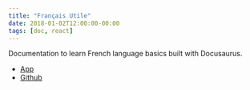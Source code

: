 ```yaml
---
title: "Français Utile"
date: 2018-01-02T12:00:00-00:00
tags: [doc, react]
---
```


Documentation to learn French language basics built with Docusaurus.

- <a href="https://francais-utile.netlify.app/" target="_blank" rel="noopener">App</a>
- <a href="https://github.com/mariehmai/francais-utile" target="_blank" rel="noopener">Github</a>
